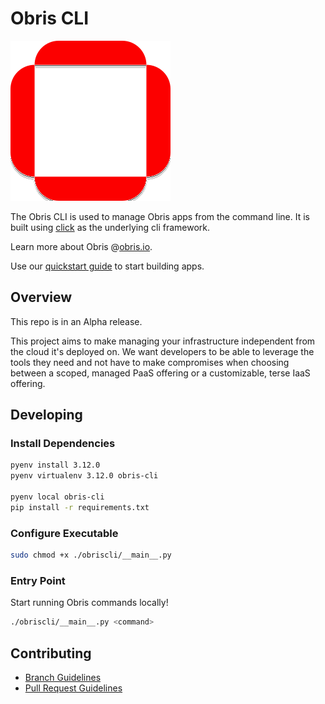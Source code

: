 # Obris CLI
![Obris logo](./assets/images/obris-logo.svg)

The Obris CLI is used to manage Obris apps from the command line. 
It is built using [click](https://click.palletsprojects.com/en/8.1.x/) 
as the underlying cli framework.  

Learn more about Obris @[obris.io](https://obris.io).

Use our [quickstart guide](https://www.obris.io/docs/quickstart) to start building apps.

## Overview

This repo is in an Alpha release. 

This project aims to make managing your infrastructure independent from the cloud it's deployed on.  We want developers 
to be able to leverage the tools they need and not have to make compromises when choosing between a scoped, managed 
PaaS offering or a customizable, terse IaaS offering.

## Developing

### Install Dependencies

```bash
pyenv install 3.12.0
pyenv virtualenv 3.12.0 obris-cli

pyenv local obris-cli
pip install -r requirements.txt
```

### Configure Executable

```bash
sudo chmod +x ./obriscli/__main__.py
```

### Entry Point

Start running Obris commands locally!

```bash
./obriscli/__main__.py <command>
```

## Contributing

* [Branch Guidelines](docs/contributing/branch_guidelines.md)
* [Pull Request Guidelines](./.github/PULL_REQUEST_TEMPLATE.md)
